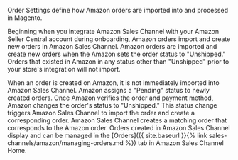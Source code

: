 
Order Settings define how Amazon orders are imported into and processed in Magento.

Beginning when you integrate Amazon Sales Channel with your Amazon Seller Central account during onboarding, Amazon orders import and create new orders in Amazon Sales Channel. Amazon orders are imported and create new orders when the Amazon sets the order status to "Unshipped." Orders that existed in Amazon in any status other than "Unshipped" prior to your store's integration will not import.

When an order is created on Amazon, it is not immediately imported into Amazon Sales Channel. Amazon assigns a "Pending" status to newly created orders. Once Amazon verifies the order and payment method, Amazon changes the order's status to "Unshipped." This status change triggers Amazon Sales Channel to import the order and create a corresponding order. Amazon Sales Channel creates a matching order that corresponds to the Amazon order. Orders created in Amazon Sales Channel display and can be managed in the [Orders]({{ site.baseurl }}{% link sales-channels/amazon/managing-orders.md %}) tab in Amazon Sales Channel Home.
